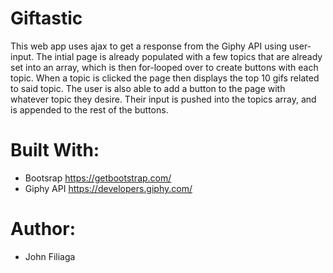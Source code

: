 # Giftastic

This web app uses ajax to get a response from the Giphy API using user-input. The intial page is already populated with a few topics that are already set into an array, which is then for-looped over to create buttons with each topic. When a topic is clicked the page then displays the top 10 gifs related to said topic. The user is also able to add a button to the page with whatever topic they desire. Their input is pushed into the topics array, and is appended to the rest of the buttons. 


# Built With:

 - Bootsrap https://getbootstrap.com/
 - Giphy API https://developers.giphy.com/

 # Author: 
 
 - John Filiaga
